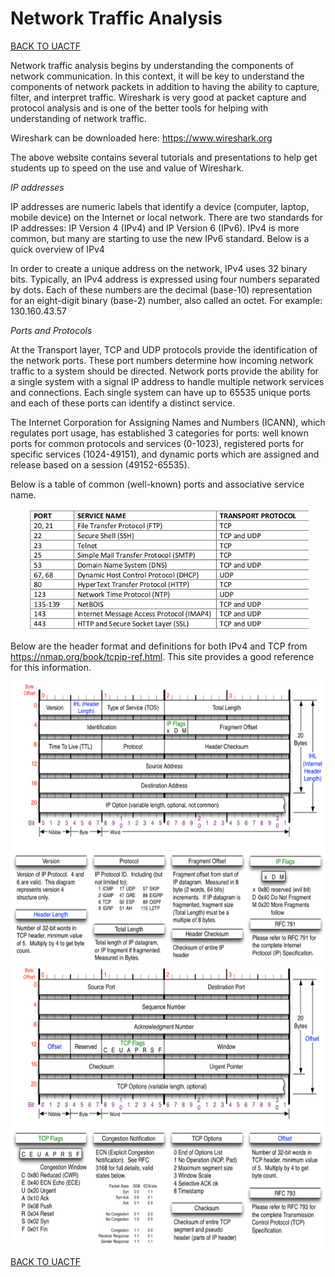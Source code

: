 # Network Traffic Analysis
[BACK TO UACTF](/UACTF)<br>

Network traffic analysis begins by understanding the components of network communication. In this context, it will be key to understand the components of network
packets in addition to having the ability to capture, filter, and interpret traffic. Wireshark is very good at packet capture and protocol analysis and is one of the better tools for helping with understanding of network traffic. <br>

Wireshark can be downloaded here: https://www.wireshark.org <br>

The above website contains several tutorials and presentations to help get students up to speed on the use and value of Wireshark. <br>

<i>IP addresses</i> <br>

IP addresses are numeric labels that identify a device (computer, laptop, mobile device) on the Internet or local network. There are two standards for IP addresses: IP Version 4 (IPv4) and IP Version 6 (IPv6). IPv4 is more common, but many are starting to use the new IPv6 standard. Below is a quick overview of IPv4 <br>

In order to create a unique address on the network, IPv4 uses 32 binary bits. Typically, an IPv4 address is expressed using four numbers separated by dots. Each of these numbers are the decimal (base-10) representation for an eight-digit binary (base-2) number, also called an octet. For example: 130.160.43.57 <br>

<i>Ports and Protocols</i> <br>

At the Transport layer, TCP and UDP protocols provide the identification of the network ports. These port numbers determine how incoming network traffic to a system should be directed. Network ports provide the ability for a single system with a signal IP address to handle multiple network services and connections. Each single system can have up to 65535 unique ports and each of these ports can identify a distinct service. <br>

The Internet Corporation for Assigning Names and Numbers (ICANN), which regulates port usage, has established 3 categories for ports: well known ports for common
protocols and services (0-1023), registered ports for specific services (1024-49151), and dynamic ports which are assigned and release based on a session (49152-65535). <br>

Below is a table of common (well-known) ports and associative service name. <br>

<p align="center">
<img width="450px" src="/Archive/images/ports.png" alt="Ports"/>
</p>

Below are the header format and definitions for both IPv4 and TCP from https://nmap.org/book/tcpip-ref.html. This site provides a good reference for this
information. <br>

<p align="center">
<img width="500px" height="450px" src="/Archive/images/headerformat.png" alt="hf1"/>
<img width="500px" height="450px" src="/Archive/images/headerformat2.png" alt="hf2"/>
</p>

[BACK TO UACTF](/UACTF)<br>
